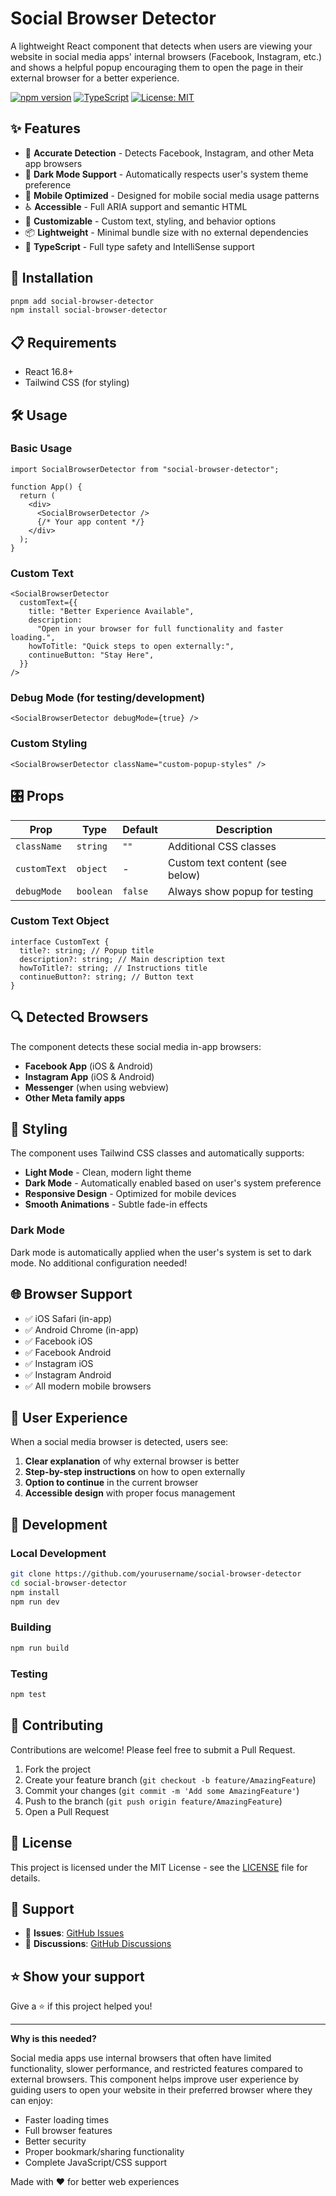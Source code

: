 # Social Browser Detector

A lightweight React component that detects when users are viewing your website in social media apps' internal browsers (Facebook, Instagram, etc.) and shows a helpful popup encouraging them to open the page in their external browser for a better experience.

[![npm version](https://img.shields.io/npm/v/unsocial.svg)](https://www.npmjs.com/package/unsocial)
[![TypeScript](https://img.shields.io/badge/TypeScript-Ready-blue.svg)](https://www.typescriptlang.org/)
[![License: MIT](https://img.shields.io/badge/License-MIT-yellow.svg)](https://opensource.org/licenses/MIT)

## ✨ Features

- 🎯 **Accurate Detection** - Detects Facebook, Instagram, and other Meta app browsers
- 🌙 **Dark Mode Support** - Automatically respects user's system theme preference
- 📱 **Mobile Optimized** - Designed for mobile social media usage patterns
- ♿ **Accessible** - Full ARIA support and semantic HTML
- 🎨 **Customizable** - Custom text, styling, and behavior options
- 📦 **Lightweight** - Minimal bundle size with no external dependencies
- 🔧 **TypeScript** - Full type safety and IntelliSense support

## 🚀 Installation

```bash
pnpm add social-browser-detector
npm install social-browser-detector
```

## 📋 Requirements

- React 16.8+
- Tailwind CSS (for styling)

## 🛠️ Usage

### Basic Usage

```tsx
import SocialBrowserDetector from "social-browser-detector";

function App() {
  return (
    <div>
      <SocialBrowserDetector />
      {/* Your app content */}
    </div>
  );
}
```

### Custom Text

```tsx
<SocialBrowserDetector
  customText={{
    title: "Better Experience Available",
    description:
      "Open in your browser for full functionality and faster loading.",
    howToTitle: "Quick steps to open externally:",
    continueButton: "Stay Here",
  }}
/>
```

### Debug Mode (for testing/development)

```tsx
<SocialBrowserDetector debugMode={true} />
```

### Custom Styling

```tsx
<SocialBrowserDetector className="custom-popup-styles" />
```

## 🎛️ Props

| Prop         | Type      | Default | Description                     |
| ------------ | --------- | ------- | ------------------------------- |
| `className`  | `string`  | `""`    | Additional CSS classes          |
| `customText` | `object`  | -       | Custom text content (see below) |
| `debugMode`  | `boolean` | `false` | Always show popup for testing   |

### Custom Text Object

```tsx
interface CustomText {
  title?: string; // Popup title
  description?: string; // Main description text
  howToTitle?: string; // Instructions title
  continueButton?: string; // Button text
}
```

## 🔍 Detected Browsers

The component detects these social media in-app browsers:

- **Facebook App** (iOS & Android)
- **Instagram App** (iOS & Android)
- **Messenger** (when using webview)
- **Other Meta family apps**

## 🎨 Styling

The component uses Tailwind CSS classes and automatically supports:

- **Light Mode** - Clean, modern light theme
- **Dark Mode** - Automatically enabled based on user's system preference
- **Responsive Design** - Optimized for mobile devices
- **Smooth Animations** - Subtle fade-in effects

### Dark Mode

Dark mode is automatically applied when the user's system is set to dark mode. No additional configuration needed!

## 🌐 Browser Support

- ✅ iOS Safari (in-app)
- ✅ Android Chrome (in-app)
- ✅ Facebook iOS
- ✅ Facebook Android
- ✅ Instagram iOS
- ✅ Instagram Android
- ✅ All modern mobile browsers

## 📱 User Experience

When a social media browser is detected, users see:

1. **Clear explanation** of why external browser is better
2. **Step-by-step instructions** on how to open externally
3. **Option to continue** in the current browser
4. **Accessible design** with proper focus management

## 🔧 Development

### Local Development

```bash
git clone https://github.com/yourusername/social-browser-detector
cd social-browser-detector
npm install
npm run dev
```

### Building

```bash
npm run build
```

### Testing

```bash
npm test
```

## 🤝 Contributing

Contributions are welcome! Please feel free to submit a Pull Request.

1. Fork the project
2. Create your feature branch (`git checkout -b feature/AmazingFeature`)
3. Commit your changes (`git commit -m 'Add some AmazingFeature'`)
4. Push to the branch (`git push origin feature/AmazingFeature`)
5. Open a Pull Request

## 📄 License

This project is licensed under the MIT License - see the [LICENSE](LICENSE) file for details.

## 🙋 Support

- 🐛 **Issues**: [GitHub Issues](https://github.com/2u841r/social-browser-detector/issues)
- 💬 **Discussions**: [GitHub Discussions](https://github.com/2u841r/social-browser-detector/discussions)

## ⭐ Show your support

Give a ⭐️ if this project helped you!

---

**Why is this needed?**

Social media apps use internal browsers that often have limited functionality, slower performance, and restricted features compared to external browsers. This component helps improve user experience by guiding users to open your website in their preferred browser where they can enjoy:

- Faster loading times
- Full browser features
- Better security
- Proper bookmark/sharing functionality
- Complete JavaScript/CSS support

Made with ❤️ for better web experiences

